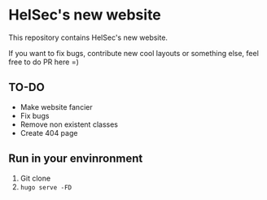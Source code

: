 # HelSec's new website

This repository contains HelSec's new website.

If you want to fix bugs, contribute new cool layouts or something else, feel free to do PR here =)

## TO-DO

- Make website fancier
- Fix bugs
- Remove non existent classes
- Create 404 page

## Run in your envinronment

1. Git clone
2. `hugo serve -FD`
